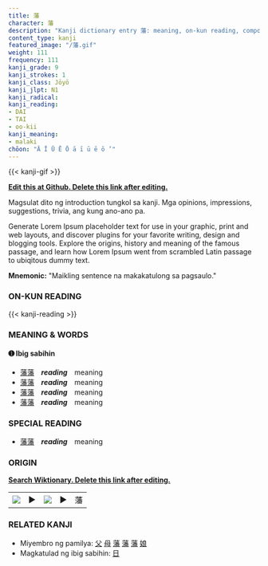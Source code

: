 ```yaml
---
title: 藩
character: 藩
description: "Kanji dictionary entry 藩: meaning, on-kun reading, compounds, origin, related kanji"
content_type: kanji
featured_image: "/藩.gif"
weight: 111
frequency: 111
kanji_grade: 9
kanji_strokes: 1
kanji_class: Jōyō
kanji_jlpt: N1
kanji_radical: 
kanji_reading: 
- DAI
- TAI
- oo-kii
kanji_meaning:
- malaki
chōon: "Ā Ī Ū Ē Ō ā ī ū ē ō ’"
---
```

[//]: # (Don't edit the line below. Kanji animated GIF code is automatically generated.)
{{< kanji-gif >}}

[//]: # (Edit below this line.)

**[Edit this at Github. Delete this link after editing.](https://github.com/tim0g/tim/tree/main/content/kanji/藩/index.md)**

Magsulat dito ng introduction tungkol sa kanji. Mga opinions, impressions, suggestions, trivia, ang kung ano-ano pa.

Generate Lorem Ipsum placeholder text for use in your graphic, print and web layouts, and discover plugins for your favorite writing, design and blogging tools. Explore the origins, history and meaning of the famous passage, and learn how Lorem Ipsum went from scrambled Latin passage to ubiqitous dummy text.
 
**Mnemonic:** "Maikling sentence na makakatulong sa pagsaulo."

### ON-KUN READING

[//]: # (Don't edit the line below. ON-KUN READING code is automatically generated.)
{{< kanji-reading >}}

### MEANING & WORDS

#### ➊ **Ibig sabihin**
  - [藩](../藩)[藩](../藩)　***reading***　meaning
  - [藩](../藩)[藩](../藩)　***reading***　meaning
  - [藩](../藩)[藩](../藩)　***reading***　meaning
  - [藩](../藩)[藩](../藩)　***reading***　meaning

### SPECIAL READING
  - [藩](../藩)[藩](../藩)　***reading***　meaning

### ORIGIN

**[Search Wiktionary. Delete this link after editing.](https://wiktionary.org/wiki/藩)**
<table class="kanji-table"><tr><td>
<img src="60px-藩-bronze.svg.png">
</td><td>▶</td><td>
<img src="60px-藩-oracle.svg.png">
</td><td>▶</td>
<td class="kanji-origin">藩</td>
</tr></table>

### RELATED KANJI
- Miyembro ng pamilya: [父](../父) [母](../母) [藩](../藩) [藩](../藩) [藩](../藩) [娘](../娘)
- Magkatulad ng ibig sabihin: [日](../日)
